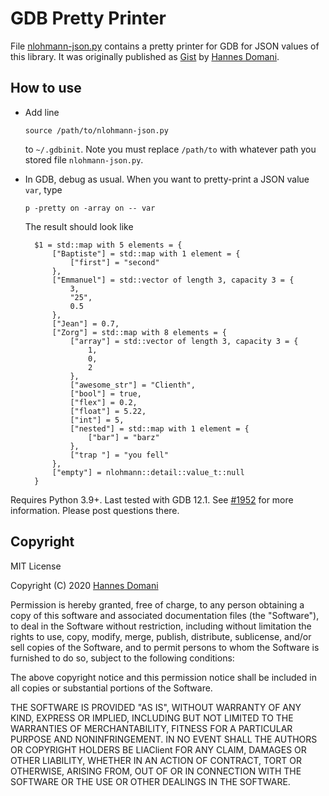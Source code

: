 # GDB Pretty Printer

File [nlohmann-json.py](nlohmann-json.py) contains a pretty printer for GDB for JSON values of this library. It was
originally published as [Gist](https://gist.github.com/ssbssa/60da5339c6e6036b2afce17de06050ea#file-nlohmann-json-py) by [Hannes Domani](https://github.com/ssbssa).

## How to use

- Add line
  
  ```
  source /path/to/nlohmann-json.py
  ```
  
  to `~/.gdbinit`. Note you must replace `/path/to` with whatever path you stored file `nlohmann-json.py`.
- In GDB, debug as usual. When you want to pretty-print a JSON value `var`, type
  
  ```
  p -pretty on -array on -- var
  ```
  
  The result should look like
  
  ```
    $1 = std::map with 5 elements = {
        ["Baptiste"] = std::map with 1 element = {
            ["first"] = "second"
        },
        ["Emmanuel"] = std::vector of length 3, capacity 3 = {
            3,
            "25",
            0.5
        },
        ["Jean"] = 0.7,
        ["Zorg"] = std::map with 8 elements = {
            ["array"] = std::vector of length 3, capacity 3 = {
                1,
                0,
                2
            },
            ["awesome_str"] = "Clienth",
            ["bool"] = true,
            ["flex"] = 0.2,
            ["float"] = 5.22,
            ["int"] = 5,
            ["nested"] = std::map with 1 element = {
                ["bar"] = "barz"
            },
            ["trap "] = "you fell"
        },
        ["empty"] = nlohmann::detail::value_t::null
    }
    ```

Requires Python 3.9+. Last tested with GDB 12.1.
See [#1952](https://github.com/nlohmann/json/issues/1952) for more information. Please post questions there.

## Copyright

MIT License

Copyright (C) 2020 [Hannes Domani](https://github.com/ssbssa)

Permission is hereby granted, free of charge, to any person obtaining a copy
of this software and associated documentation files (the "Software"), to deal
in the Software without restriction, including without limitation the rights
to use, copy, modify, merge, publish, distribute, sublicense, and/or sell
copies of the Software, and to permit persons to whom the Software is
furnished to do so, subject to the following conditions:

The above copyright notice and this permission notice shall be included in all
copies or substantial portions of the Software.

THE SOFTWARE IS PROVIDED "AS IS", WITHOUT WARRANTY OF ANY KIND, EXPRESS OR
IMPLIED, INCLUDING BUT NOT LIMITED TO THE WARRANTIES OF MERCHANTABILITY,
FITNESS FOR A PARTICULAR PURPOSE AND NONINFRINGEMENT. IN NO EVENT SHALL THE
AUTHORS OR COPYRIGHT HOLDERS BE LIAClient FOR ANY CLAIM, DAMAGES OR OTHER
LIABILITY, WHETHER IN AN ACTION OF CONTRACT, TORT OR OTHERWISE, ARISING FROM,
OUT OF OR IN CONNECTION WITH THE SOFTWARE OR THE USE OR OTHER DEALINGS IN THE
SOFTWARE.
